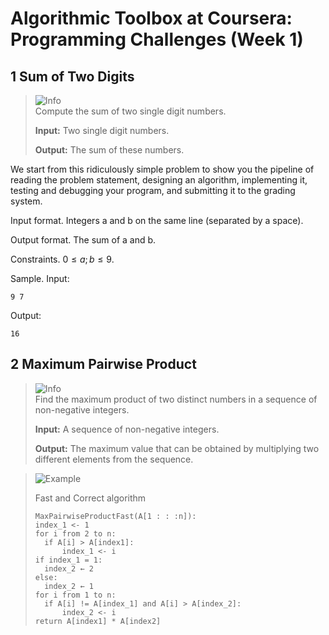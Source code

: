 # Algorithmic Toolbox at Coursera: Programming Challenges (Week 1)
## 1 Sum of Two Digits
> <picture>
>   <source media="(prefers-color-scheme: light)" srcset="https://raw.githubusercontent.com/Mqxx/GitHub-Markdown/main/blockquotes/badge/light-theme/info.svg">
>   <img alt="Info" src="https://raw.githubusercontent.com/Mqxx/GitHub-Markdown/main/blockquotes/badge/dark-theme/info.svg">
> </picture><br>
> Compute the sum of two single digit numbers.
> 
> **Input:** Two single digit numbers.
>
> **Output:** The sum of these numbers.

We start from this ridiculously simple problem to show you the
pipeline of reading the problem statement, designing an algorithm, implementing
it, testing and debugging your program, and submitting it to
the grading system.

Input format. Integers a and b on the same line (separated by a space).

Output format. The sum of a and b.

Constraints. $0 \le a;b \le 9$.

Sample.
Input:
```
9 7
```
Output:
```
16
```
## 2 Maximum Pairwise Product
> <picture>
>   <source media="(prefers-color-scheme: light)" srcset="https://raw.githubusercontent.com/Mqxx/GitHub-Markdown/main/blockquotes/badge/light-theme/info.svg">
>   <img alt="Info" src="https://raw.githubusercontent.com/Mqxx/GitHub-Markdown/main/blockquotes/badge/dark-theme/info.svg">
> </picture><br>
> Find the maximum product of two distinct numbers in a sequence of non-negative integers.
> 
> **Input:** A sequence of non-negative integers.
> 
> **Output:** The maximum value that can be obtained by multiplying two different elements from the sequence.

> <picture>
>   <source media="(prefers-color-scheme: light)" srcset="https://raw.githubusercontent.com/Mqxx/GitHub-Markdown/main/blockquotes/badge/light-theme/example.svg">
>   <img alt="Example" src="https://raw.githubusercontent.com/Mqxx/GitHub-Markdown/main/blockquotes/badge/dark-theme/example.svg">
> </picture><br>
>
> Fast and Correct algorithm
> ```
> MaxPairwiseProductFast(A[1 : : :n]):
> index_1 <- 1
> for i from 2 to n:
>   if A[i] > A[index1]:
>       index_1 <- i
> if index_1 = 1:
>   index_2 ← 2
> else:
>   index_2 ← 1
> for i from 1 to n:
>   if A[i] != A[index_1] and A[i] > A[index_2]:
>       index_2 <- i
> return A[index1] * A[index2]
> ```
